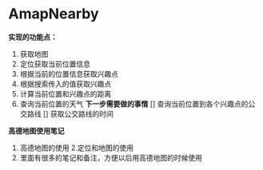 # AmapNearby

**实现的功能点：**
1. 获取地图 
2. 定位获取当前位置信息
3. 根据当前的位置信息获取兴趣点
4. 根据搜索传入的值获取兴趣点
5. 计算当前位置和兴趣点的距离
6. 查询当前位置的天气
**下一步需要做的事情**
[] 查询当前位置到各个兴趣点的公交路线
[] 获取公交路线的时间

**高德地图使用笔记**
1. 高德地图的使用 
2.定位和地图的使用 
3. 里面有很多的笔记和备注，方便以后用高德地图的时候使用
